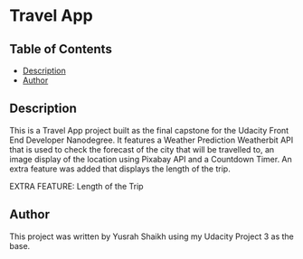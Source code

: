 # Travel App 

## Table of Contents

* [Description](#description)
* [Author](#author)

## Description
This is a Travel App project built as the final capstone for the Udacity Front End Developer Nanodegree. It features a Weather Prediction Weatherbit API that is used to check the forecast of the city that will be travelled to, an image display of the location using Pixabay API and a Countdown Timer. An extra feature was added that displays the length of the trip. 

EXTRA FEATURE: Length of the Trip

## Author

This project was written by Yusrah Shaikh using my Udacity Project 3 as the base.